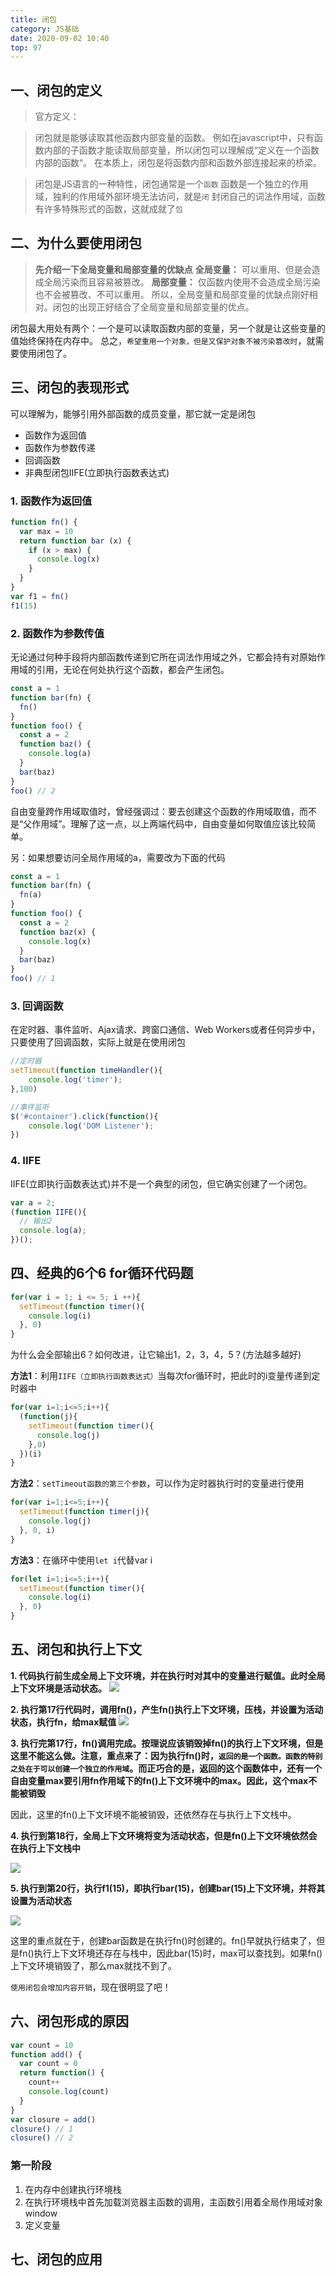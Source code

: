 ```yaml
---
title: 闭包
category: JS基础
date: 2020-09-02 10:40
top: 97
---
```


## 一、闭包的定义

> 官方定义：

> 闭包就是能够读取其他函数内部变量的函数。
> 例如在javascript中，只有函数内部的子函数才能读取局部变量，所以闭包可以理解成“定义在一个函数内部的函数“。
> 在本质上，闭包是将函数内部和函数外部连接起来的桥梁。

> 闭包是JS语言的一种特性，闭包通常是一个`函数`
> 函数是一个独立的作用域，独利的作用域外部环境无法访问，就是`闭`
> 封闭自己的词法作用域，函数有许多特殊形式的函数，这就成就了`包`

## 二、为什么要使用闭包

> **先介绍一下全局变量和局部变量的优缺点**
> **全局变量：** 可以重用、但是会造成全局污染而且容易被篡改。
> **局部变量：** 仅函数内使用不会造成全局污染也不会被篡改、不可以重用。
> 所以，全局变量和局部变量的优缺点刚好相对。闭包的出现正好结合了全局变量和局部变量的优点。

闭包最大用处有两个：一个是可以读取函数内部的变量，另一个就是让这些变量的值始终保持在内存中。
总之，`希望重用一个对象，但是又保护对象不被污染篡改时`，就需要使用闭包了。

## 三、闭包的表现形式

可以理解为，能够引用外部函数的成员变量，那它就一定是闭包

- 函数作为返回值
- 函数作为参数传递
- 回调函数
- 非典型闭包IIFE(立即执行函数表达式)

### 1. 函数作为返回值

```js
function fn() {
  var max = 10
  return function bar (x) {
    if (x > max) {
      console.log(x)
    }
  }
}
var f1 = fn()
f1(15)
```

### 2. 函数作为参数传值
无论通过何种手段将内部函数传递到它所在词法作用域之外，它都会持有对原始作用域的引用，无论在何处执行这个函数，都会产生闭包。
```js
const a = 1
function bar(fn) {
  fn()
}
function foo() {
  const a = 2
  function baz() {
    console.log(a)
  }
  bar(baz)
}
foo() // 2
```

自由变量跨作用域取值时，曾经强调过：要去创建这个函数的作用域取值，而不是“父作用域”。理解了这一点，以上两端代码中，自由变量如何取值应该比较简单。

另：如果想要访问全局作用域的a，需要改为下面的代码

```js
const a = 1
function bar(fn) {
  fn(a)
}
function foo() {
  const a = 2
  function baz(x) {
    console.log(x)
  }
  bar(baz)
}
foo() // 1
```

### 3. 回调函数

在定时器、事件监听、Ajax请求、跨窗口通信、Web Workers或者任何异步中，只要使用了回调函数，实际上就是在使用闭包

```js
//定时器
setTimeout(function timeHandler(){
    console.log('timer');
},100)

//事件监听
$('#container').click(function(){
    console.log('DOM Listener');
})
```

### 4. IIFE

IIFE(立即执行函数表达式)并不是一个典型的闭包，但它确实创建了一个闭包。

```js
var a = 2;
(function IIFE(){
  // 输出2
  console.log(a);
})();
```

## 四、经典的6个6 for循环代码题

```js
for(var i = 1; i <= 5; i ++){
  setTimeout(function timer(){
    console.log(i)
  }, 0)
}
```
为什么会全部输出6？如何改进，让它输出1，2，3，4，5？(方法越多越好)

**方法1**：利用`IIFE（立即执行函数表达式）`当每次for循环时，把此时的i变量传递到定时器中
```js
for(var i=1;i<=5;i++){
  (function(j){
    setTimeout(function timer(){
      console.log(j)
    },0)
  })(i)
}
```

**方法2**：`setTimeout函数的第三个参数`，可以作为定时器执行时的变量进行使用
```js
for(var i=1;i<=5;i++){
  setTimeout(function timer(j){
    console.log(j)
  }, 0, i)
}
```

**方法3**：在循环中使用`let i`代替var i
```js
for(let i=1;i<=5;i++){
  setTimeout(function timer(){
    console.log(i)
  }, 0)
}

```

## 五、闭包和执行上下文

**1. 代码执行前生成全局上下文环境，并在执行时对其中的变量进行赋值。此时全局上下文环境是活动状态。**
![](../../assets/JS基础/closure1.png)

**2. 执行第17行代码时，调用fn()，产生fn()执行上下文环境，压栈，并设置为活动状态，执行fn，给max赋值**
![](../../assets/JS基础/closure2.png)

**3. 执行完第17行，fn()调用完成。按理说应该销毁掉fn()的执行上下文环境，但是这里不能这么做。注意，重点来了：因为执行fn()时，`返回的是一个函数。函数的特别之处在于可以创建一个独立的作用域`。而正巧合的是，返回的这个函数体中，还有一个自由变量max要引用fn作用域下的fn()上下文环境中的max。因此，这个max不能被销毁**

因此，这里的fn()上下文环境不能被销毁，还依然存在与执行上下文栈中。

**4. 执行到第18行，全局上下文环境将变为活动状态，但是fn()上下文环境依然会在执行上下文栈中**

![](../../assets/JS基础/closure3.png)

**5. 执行到第20行，执行f1(15)，即执行bar(15)，创建bar(15)上下文环境，并将其设置为活动状态**

![](../../assets/JS基础/closure4.png)


这里的重点就在于，创建bar函数是在执行fn()时创建的。fn()早就执行结束了，但是fn()执行上下文环境还存在与栈中，因此bar(15)时，max可以查找到。如果fn()上下文环境销毁了，那么max就找不到了。

`使用闭包会增加内容开销`，现在很明显了吧！

## 六、闭包形成的原因

```js
var count = 10
function add() {
  var count = 0
  return function() {
    count++
    console.log(count)
  }
}
var closure = add()
closure() // 1
closure() // 2
```

### 第一阶段
1. 在内存中创建执行环境栈
2. 在执行环境栈中首先加载浏览器主函数的调用，主函数引用着全局作用域对象window
3. 定义变量



## 七、闭包的应用
